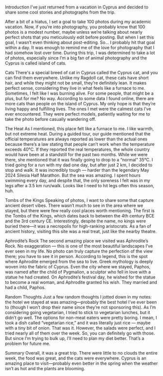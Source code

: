Introduction
I've just returned from a vacation in Cyprus and decided to share some cool stories and photographs from the trip.

After a bit of a hiatus, I set a goal to take 100 photos during my academic vacation. Now, if you’re into photography, you probably know that 100 photos is a modest number, maybe unless we’re talking about nearly perfect shots that you meticulously edit before posting. But when I set this goal, I wasn’t even thinking about post-editing. So... I probably hit that goal within a day. It was enough to remind me of the love for photography that I had somehow lost over time. During this trip, I was determined to take a lot of photos, especially since I’m a big fan of animal photography and the Cyprus is called island of cats.

Cats
There's a special breed of cat in Cyprus called the Cyprus cat, and you can find them everywhere. Unlike my Ragdoll cat, these cats have short hair, and while they might not be small, they’re definitely lean. It makes perfect sense, considering they live in what feels like a furnace to me. Sometimes, I felt like I was burning alive. For some people, that might be a plus, but for me? No way. According to some data I found online, there are more cats than people on the island of Cyprus. My only hope is that they’re living happy and fulfilling lives. The ones I met were the calmest cats I’ve ever encountered. They were perfect models, patiently waiting for me to take the photo before casually wandering off.

The Heat
As I mentioned, this place felt like a furnace to me. I like warmth, but not extreme heat. During a guided tour, our guide mentioned that the official temperatures are always reported as lower than the actual ones because there’s a law stating that people can’t work when the temperature exceeds 40°C. If they reported the real temperatures, the whole country would have been at a standstill for the past two months. While we were there, she mentioned that it was finally going to drop to a “normal” 35°C. I tried going for a run with my dad one day, but after just 2 km, I decided to stop and walk. It was incredibly tough — harder than the legendary May 2024 Silesia Half Marathon. But the sea was amazing. I spent hours swimming every day, and despite that, the only soreness I felt was in my legs after a 3.5 km run/walk. Looks like I need to hit legs often this season, huh.

Tombs of the Kings
Speaking of photos, I want to share some that capture ancient desert vibes. There wasn’t much to see in the area where we stayed, but there were few really cool places worth mentioning. The first is the Tombs of the Kings, which dates back to between the 4th century BCE and the 3rd century CE. Interestingly, despite the name, no kings were buried there—it was a necropolis for high-ranking aristocrats. As a fan of ancient history, visiting this site was a real treat, just like the nearby theatre.

Aphrodite’s Rock
The second amazing place we visited was Aphrodite’s Rock. No exaggeration — this is one of the most beautiful landscapes I’ve ever seen in my life. No photo can truly capture the perfection of the view there; you have to see it in person. According to legend, this is the spot where Aphrodite emerged from the sea to live. Greek mythology is deeply woven into the fabric of Cyprus. Even the city where we stayed, Paphos, was named after the child of Pygmalion, a sculptor who fell in love with a statue he had created. On Aphrodite’s festival day, he wished for the statue to become a real woman, and Aphrodite granted his wish. They married and had a child, Paphos.

Random Thoughts
Just a few random thoughts I jotted down in my notes: the hotel we stayed at was amazing—probably the best hotel I’ve ever been to (though I won’t drop their name since they’re not sponsoring this). As I’m considering going vegetarian, I tried to stick to vegetarian lunches, but it didn’t go well. The options for non-meat eaters were pretty boring. I mean, I took a dish called “vegetarian rice,” and it was literally just rice — maybe with a tiny bit of onion. That was it. However, the salads were perfect, and I tried nearly all of them over the week. So, you can definitely go with those. But since I’m trying to bulk up, I’ll need to plan my diet better. That’s a problem for future me.

Summary
Overall, it was a great trip. There were little to no clouds the entire week, the food was great, and the cats were everywhere. Cyprus is an amazing place to visit—probably even better in the spring when the weather isn’t as hot and the plants are blooming.

